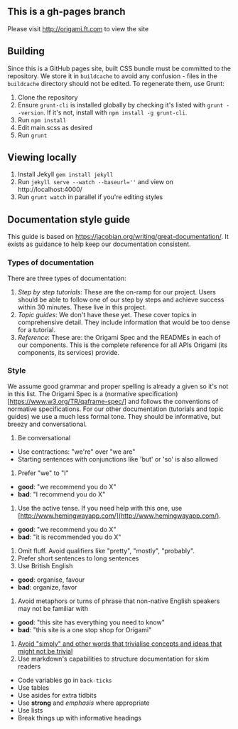 ## This is a gh-pages branch

Please visit http://origami.ft.com to view the site

## Building

Since this is a GitHub pages site, built CSS bundle must be committed to the repository.  We store it in `buildcache` to avoid any confusion - files in the `buildcache` directory should not be edited.  To regenerate them, use Grunt:

1. Clone the repository
2. Ensure `grunt-cli` is installed globally by checking it's listed with `grunt --version`.  If it's not, install with `npm install -g grunt-cli`.
3. Run `npm install`
4. Edit main.scss as desired
5. Run `grunt`

## Viewing locally

1. Install Jekyll `gem install jekyll`
2. Run `jekyll serve --watch --baseurl=''` and view on http://localhost:4000/
3. Run `grunt watch` in parallel if you're editing styles

## Documentation style guide
This guide is based on https://jacobian.org/writing/great-documentation/. It exists as guidance to help keep our documentation consistent.

### Types of documentation
There are three types of documentation:
1. _Step by step tutorials_: These are the on-ramp for our project. Users should be able to follow one of our step by steps and achieve success within 30 minutes. These live in this project.
1. _Topic guides_: We don't have these yet. These cover topics in comprehensive detail. They include information that would be too dense for a tutorial.
1. _Reference_: These are: the Origami Spec and the READMEs in each of our components. This is the complete reference for all APIs Origami (its components, its services) provide.

### Style
We assume good grammar and proper spelling is already a given so it's not in this list. The Origami Spec is a (normative specification)[https://www.w3.org/TR/qaframe-spec/] and follows the conventions of normative specifications. For our other documentation (tutorials and topic guides) we use a much less formal tone. They should be informative, but breezy and conversational.

1. Be conversational
  - Use contractions: "we're" over "we are"
  - Starting sentences with conjunctions like 'but' or 'so' is also allowed
1. Prefer "we" to "I"
  - **good**: "we recommend you do X"
  - **bad**: "I recommend you do X"
1. Use the active tense. If you need help with this one, use [http://www.hemingwayapp.com/](http://www.hemingwayapp.com/).
  - **good**: "we recommend you do X"
  - **bad**: "it is recommended you do X"
1. Omit fluff. Avoid qualifiers like "pretty", "mostly", "probably".
1. Prefer short sentences to long sentences
1. Use British English
  - **good**: organise, favour
  - **bad**: organize, favor
1. Avoid metaphors or turns of phrase that non-native English speakers may not be familiar with
  - **good**: "this site has everything you need to know"
  - **bad**: "this site is a one stop shop for Origami"
1. [Avoid "simply" and other words that trivialise concepts and ideas that might not be trivial](https://css-tricks.com/words-avoid-educational-writing/)
1. Use markdown's capabilities to structure documentation for skim readers
  - Code variables go in `back-ticks`
  - Use tables
  - Use asides for extra tidbits
  - Use **strong** and _emphasis_ where appropriate
  - Use lists
  - Break things up with informative headings
